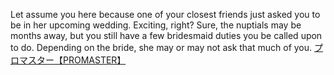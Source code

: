 Let assume you here because one of your closest friends just asked you to be in her upcoming wedding. Exciting, right? Sure, the nuptials may be months away, but you still have a few bridesmaid duties you be called upon to do. Depending on the bride, she may or may not ask that much of you.
 <a href="http://www.hiwaflow.com/shoponlinejp.asp?cheap=products-c249.html" title="プロマスター【PROMASTER】">プロマスター【PROMASTER】</a>